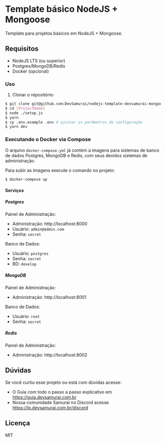 # Template básico NodeJS + Mongoose

Template para projetos básicos em NodeJS + Mongoose.

## Requisitos

- NodeJS LTS (ou superior)
- Postgres/MongoDB/Redis
- Docker (opcional)

### Uso

1. Clonar o repositório:

```sh
$ git clone git@github.com:DevSamurai/nodejs-template-devsamurai-mongoose-basic.git [ProjectName]
$ cd [ProjectName]
$ node ./setup.js
$ yarn
$ cp .env.example .env # ajustar os parâmetros de configuração
$ yarn dev
```

### Executando o Docker via Compose

O arquivo `docker-compose.yml` já contém a imagens para sistemas de banco de dados Postgres, MongoDB e Redis, com seus devidos sistemas de administração.

Para subir as imagens execute o comando no projeto:

```bash
$ docker-compose up
```

#### Serviços

##### Postgres

Painel de Administração:

* Administração: http://localhost:8000
* Usuário: `admin@admin.com`
* Senha: `secret`

Banco de Dados:

* Usuário: `postgres`
* Senha: `secret`
* BD: `develop`

##### MongoDB

Painel de Administração:

* Administração: http://localhost:8001

Banco de Dados:

* Usuário: `root`
* Senha: `secret`

##### Redis

Painel de Administração:

* Administração: http://localhost:8002

## Dúvidas

Se você curtiu esse projeto ou está com dúvidas acesse:

* O Guia com todo o passo a passo explicativo em https://guia.devsamurai.com.br
* Nossa comunidade Samurai no Discord acesse https://lp.devsamurai.com.br/discord

## Licença

MIT
